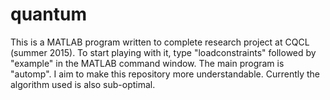 # quantum
This is a MATLAB program written to complete research project at CQCL (summer 2015). To start playing with it, type "loadconstraints" followed by "example" in the MATLAB command window. The main program is "automp". I aim to make this repository more understandable. Currently the algorithm used is also sub-optimal.
